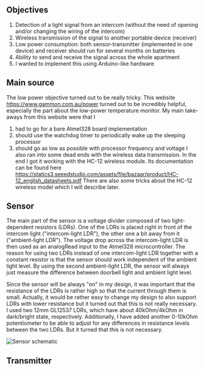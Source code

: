 ## Objectives
1. Detection of a light signal from an intercom (without the need of opening and/or changing the wiring of the intercom)
2. Wireless transmission of the signal to another portable device (receiver)
3. Low power consumption: both sensor-transmitter (implemented in one device) and receiver should run for several months on batteries
4. Ability to send and receive the signal across the whole apartment
5. I wanted to implement this using Arduino-like hardware

## Main source
The low power objective turned out to be really tricky.
This website https://www.gammon.com.au/power turned out to be incredibly helpful, especially the part about the low-power temperature monitor.
My main take-aways from this website were that I
1. had to go for a bare Atmel328 board implementation
2. should use the watchdog timer to periodically wake up the sleeping processor
3. should go as low as possible with processor frequency and voltage 
I also ran into some dead ends with the wireless data transmission. In the end I got it working with the HC-12 wireless module. Its documentation can be found here https://statics3.seeedstudio.com/assets/file/bazaar/product/HC-12_english_datasheets.pdf
There are also some tricks about the HC-12 wireless model which I will describe later.

## Sensor
The main part of the sensor is a voltage divider composed of two light-dependent resistors (LDRs). One of the LDRs is placed right in front of the intercom light ("intercom-light LDR"), the other one a bit away from it ("ambient-light LDR"). The voltage drop across the intercom-light LDR is then used as an analogRead input to the Atmel328 microcontroller.
The reason for using two LDRs instead of one intercom-light LDR together with a constant resistor is that the sensor should work independent of the ambient light level. By using the second ambient-light LDR, the sensor will always just measure the difference between doorbell light and ambient light level.

Since the sensor will be always "on" in my design, it was important that the resistance of the LDRs is rather high so that the current through them is small. Actually, it would be rather easy to change my design to also support LDRs with lower resistance but it turned out that this is not really necessary.
I used two 12mm GL12537 LDRs, which have about 40kOhm/4kOhm in dark/bright state, respectively. Additionally, I have added another 0-10kOhm potentiometer to be able to adjust for any differences in resistance levels between the two LDRs. But it turned that this is not necessary.

![Sensor schematic](https://github.com/RobertRol/IntercomLightSensor/blob/master/Sensor.svg)

## Transmitter
